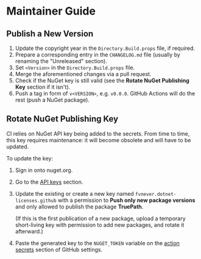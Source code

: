 <!--
SPDX-FileCopyrightText: 2024 Friedrich von Never <friedrich@fornever.me>

SPDX-License-Identifier: MIT
-->

Maintainer Guide
================

Publish a New Version
---------------------
1. Update the copyright year in the `Directory.Build.props` file, if required.
2. Prepare a corresponding entry in the `CHANGELOG.md` file (usually by renaming the "Unreleased" section).
3. Set `<Version>` in the `Directory.Build.props` file.
4. Merge the aforementioned changes via a pull request.
5. Check if the NuGet key is still valid (see the **Rotate NuGet Publishing Key** section if it isn't).
6. Push a tag in form of `v<VERSION>`, e.g. `v0.0.0`. GitHub Actions will do the rest (push a NuGet package).

Rotate NuGet Publishing Key
---------------------------
CI relies on NuGet API key being added to the secrets. From time to time, this key requires maintenance: it will become obsolete and will have to be updated.

To update the key:

1. Sign in onto nuget.org.
2. Go to the [API keys][nuget.api-keys] section.
3. Update the existing or create a new key named `fvnever.dotnet-licenses.github` with a permission to **Push only new package versions** and only allowed to publish the package **TruePath**.

   (If this is the first publication of a new package, upload a temporary short-living key with permission to add new packages, and rotate it afterward.)
4. Paste the generated key to the `NUGET_TOKEN` variable on the [action secrets][github.secrets] section of GitHub settings.

[github.secrets]: https://github.com/ForNeVeR/TruePath/settings/secrets/actions
[nuget.api-keys]: https://www.nuget.org/account/apikeys
